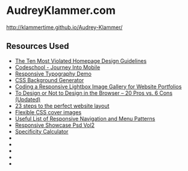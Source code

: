 # AudreyKlammer.com

http://klammertime.github.io/Audrey-Klammer/

## Resources Used ##

* [The Ten Most Violated Homepage Design Guidelines](https://www.nngroup.com/articles/most-violated-homepage-guidelines/)
* [Codeschool - Journey Into Mobile](http://courseware.codeschool.com.s3.amazonaws.com/journey_into_mobile_slides.pdf)
* [Responsive Typography Demo](http://rwt.io/code-samples/proportion/#)
* [CSS Background Generator](http://www.webcore-it.com/colorful-background/#)
* [Coding a Responsive Lightbox Image Gallery for Website Portfolios](https://www.templatemonster.com/blog/coding-responsive-lightbox-gallery-portfolios-tutorial/)
* [To Design or Not to Design in the Browser – 20 Pros vs. 6 Cons (Updated)](http://www.htmlcut.com/blog/designing-directly-in-browser.html)
* [23 steps to the perfect website layout](http://www.creativebloq.com/web-design/steps-perfect-website-layout-812625)
* [Flexible CSS cover images](http://nicolasgallagher.com/flexible-css-cover-images/)
* [Useful List of Responsive Navigation and Menu Patterns](https://sitesforprofit.com/incredibly-useful-list-of-responsive-navigation-and-menu-patterns)
* [Responsive Showcase Psd Vol2](https://www.pixeden.com/psd-web-elements/responsive-showcase-psd-vol2)
* [Specificity Calculator](http://specificity.keegan.st/)
* []()
* []()
* []()
* []()
* []()
